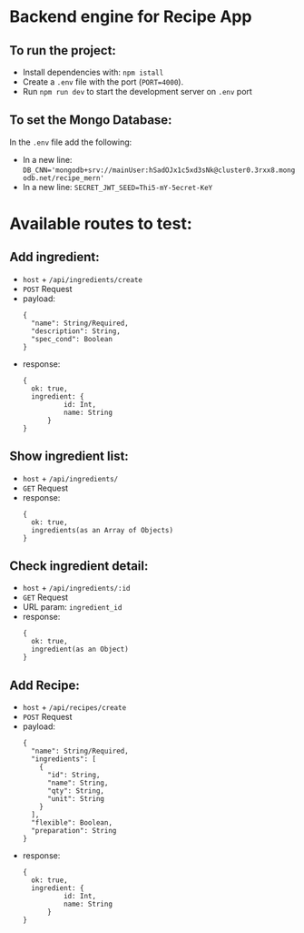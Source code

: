# Backend engine for Recipe App

## To run the project:
  - Install dependencies with: ```npm istall```
  - Create a ```.env``` file with the port (```PORT=4000```).
  - Run ```npm run dev``` to start the development server on ```.env``` port
  
## To set the Mongo Database:
 In the ```.env``` file add the following:
  - In a new line: ```DB_CNN='mongodb+srv://mainUser:hSadOJx1c5xd3sNk@cluster0.3rxx8.mongodb.net/recipe_mern'```
  - In a new line: ```SECRET_JWT_SEED=Thi5-mY-5ecret-KeY``` 

# Available routes to test:

## Add ingredient: 
  - ```host``` + ```/api/ingredients/create```
  - ```POST``` Request
  - payload:
      ```
      {
        "name": String/Required,
        "description": String,
        "spec_cond": Boolean
      }
      ```
  - response: 
      ```
      {
        ok: true,
        ingredient: {
                id: Int,
                name: String
            }
      }
      ```
      
## Show ingredient list:
  - ```host``` + ```/api/ingredients/```
  - ```GET``` Request
  - response:
      ```
      {
        ok: true,
        ingredients(as an Array of Objects)
      }
      ```
      
## Check ingredient detail:
  - ```host``` + ```/api/ingredients/:id```
  - ```GET``` Request
  - URL param: ```ingredient_id```
  - response:
      ```
      {
        ok: true,
        ingredient(as an Object)
      }
      ```
      
## Add Recipe:
  - ```host``` + ```/api/recipes/create```
  - ```POST``` Request
  - payload:
      ```
      {
        "name": String/Required,
        "ingredients": [
          {
            "id": String,
            "name": String,
            "qty": String,
            "unit": String
          }
        ],
        "flexible": Boolean,
        "preparation": String
      }
      ```
  - response:
      ```
      {
        ok: true,
        ingredient: {
                id: Int,
                name: String
            }
      }
      ```
